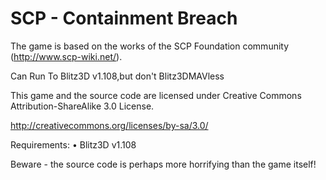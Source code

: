 # SCP - Containment Breach

The game is based on the works of the SCP Foundation community (http://www.scp-wiki.net/).

Can Run To Blitz3D v1.108,but don't Blitz3DMAVless

This game and the source code are licensed under Creative Commons Attribution-ShareAlike 3.0 License.

http://creativecommons.org/licenses/by-sa/3.0/

Requirements:
•	Blitz3D v1.108

Beware - the source code is perhaps more horrifying than the game itself!